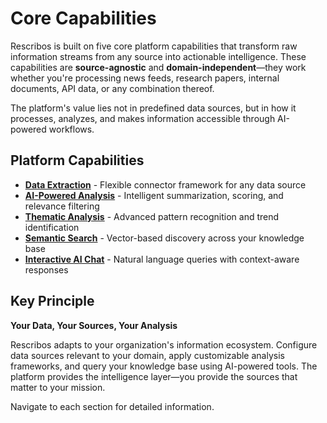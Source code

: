 # Core Capabilities

Rescribos is built on five core platform capabilities that transform raw information streams from any source into actionable intelligence. These capabilities are **source-agnostic** and **domain-independent**—they work whether you're processing news feeds, research papers, internal documents, API data, or any combination thereof.

The platform's value lies not in predefined data sources, but in how it processes, analyzes, and makes information accessible through AI-powered workflows.

## Platform Capabilities

- **[Data Extraction](data-extraction.md)** - Flexible connector framework for any data source
- **[AI-Powered Analysis](ai-analysis.md)** - Intelligent summarization, scoring, and relevance filtering
- **[Thematic Analysis](thematic-analysis.md)** - Advanced pattern recognition and trend identification
- **[Semantic Search](semantic-search.md)** - Vector-based discovery across your knowledge base
- **[Interactive AI Chat](ai-chat.md)** - Natural language queries with context-aware responses

## Key Principle

**Your Data, Your Sources, Your Analysis**

Rescribos adapts to your organization's information ecosystem. Configure data sources relevant to your domain, apply customizable analysis frameworks, and query your knowledge base using AI-powered tools. The platform provides the intelligence layer—you provide the sources that matter to your mission.

Navigate to each section for detailed information.
